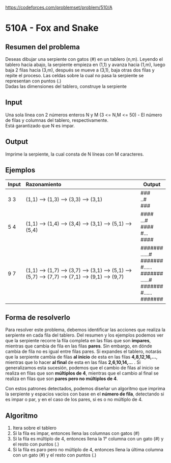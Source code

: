 https://codeforces.com/problemset/problem/510/A

# 510A - Fox and Snake

## Resumen del problema
Deseas dibujar una serpiente con gatos (#) en un tablero (n,m). Leyendo el tablero hacia abajo, la serpiente empieza en (1,1) y avanza hacia (1,m), luego baja 2 filas  hacia (3,m), después se mueve a (3,1), baja otras dos filas y repite el proceso. Las celdas sobre la cual no pasa la serpiente se representan con puntos (.) \
Dadas las dimensiones del tablero, construye la serpiente

## Input
Una sola línea con 2 números enteros N y M (3 <= N,M <= 50) - El número de filas y columnas del tablero, respectivamente. \
Está garantizado que N es impar.

## Output
Imprime la serpiente, la cual consta de N líneas con M caracteres.

## Ejemplos
| Input  | Razonamiento                                                                 | Output    |
| ------ | :------------                                                                | --------- |
| 3 3    | (1,1) --> (1,3) --> (3,3) --> (3,1)                                          | ### <br> ..# <br> ###         |
| 5 4    | (1,1) --> (1,4) --> (3,4) --> (3,1) --> (5,1) --> (5,4)                      | #### <br> ...# <br> #### <br> #... <br> ####         |
| 9 7    | (1,1) --> (1,7) --> (3,7) --> (3,1) --> (5,1) --> (5,7) --> (7,7) --> (7,1) --> (9,1) --> (9,7) | ####### <br> ......# <br> ####### <br> #...... <br> ####### <br> ......# <br> ####### <br> #...... <br> #######                 |

## Forma de resolverlo
Para resolver este problema, debemos identificar las acciones que realiza la serpiente en cada fila del tablero. Del resumen y los ejemplos podemos ver que la serpiente recorre la fila completa en las filas que son **impares**, mientras que cambia de fila en las filas **pares**. Sin embargo, en dónde cambia de fila no es igual entre filas pares. Si expandes el tablero, notarás que la serpiente cambia de filas **al inicio** de esta en las filas **4,8,12,16,...**, mientras que lo hacer **al final** de esta en las filas **2,6,10,14,...** . Si generalizamos esta sucesión, podemos que el cambio de filas al inicio se realiza en filas que son **múltiplos de 4**, mientras que el cambio al final se realiza en filas que son **pares pero no múltiplos de 4**. 

Con estos patrones detectados, podemos diseñar un algoritmo que imprima la serpiente y espacios vacíos con base en el **número de fila**, detectando si es impar o par, y en el caso de los pares, si es o no múltiplo de 4.

## Algoritmo
1) Itera sobre el tablero
2) Si la fila es impar, entonces llena las columnas con gatos (#)
3) Si la fila es múltiplo de 4, entonces llena la 1° columna con un gato (#) y el resto con puntos (.)
4) Si la fila es paro pero no múltiplo de 4, entonces llena la última columna con un gato (#) y el resto con puntos (.)

